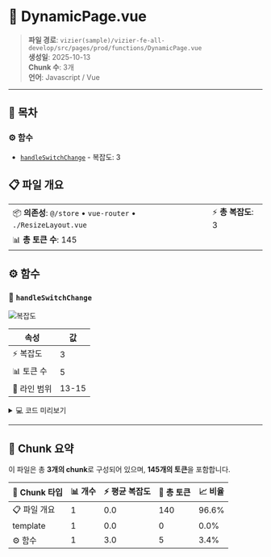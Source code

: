 # 📄 DynamicPage.vue

> **파일 경로**: `vizier(sample)/vizier-fe-all-develop/src/pages/prod/functions/DynamicPage.vue`  
> **생성일**: 2025-10-13  
> **Chunk 수**: 3개  
> **언어**: Javascript / Vue
---

## 📑 목차

### ⚙️ 함수
- [`handleSwitchChange`](#function-handleswitchchange) - 복잡도: 3


## 📋 파일 개요

| | |
|--|--|
| 📦 **의존성**: `@/store` • `vue-router` • `./ResizeLayout.vue` | ⚡ **총 복잡도**: 3 |
| 📊 **총 토큰 수**: 145 |  |




## ⚙️ 함수

### <a id="function-handleswitchchange"></a>🔧 `handleSwitchChange`

![복잡도](https://img.shields.io/badge/복잡도-3-green)

| 속성 | 값 |
|------|----|
| ⚡ 복잡도 | 3 |
| 📊 토큰 수 | 5 |
| 📍 라인 범위 | 13-15 |





<details>
<summary>💻 코드 미리보기</summary>

```javascript
function handleSwitchChange() {
  menuStore.setIsShowDetailLayout(isToggled.value);
}...
```

**Chunk 메타데이터**
- 🆔 **ID**: `d6ed0cf3558f`
- 🏷️ **태그**: `function, javascript`

</details>

---



## 🧩 Chunk 요약

이 파일은 총 **3개의 chunk**로 구성되어 있으며, **145개의 토큰**을 포함합니다.

| 🧩 Chunk 타입 | 📊 개수 | ⚡ 평균 복잡도 | 📝 총 토큰 | 📈 비율 |
|---------------|--------|-------------|----------|--------|
| 📋 파일 개요 | 1 | 0.0 | 140 | 96.6% |
| template | 1 | 0.0 | 0 | 0.0% |
| ⚙️ 함수 | 1 | 3.0 | 5 | 3.4% |

